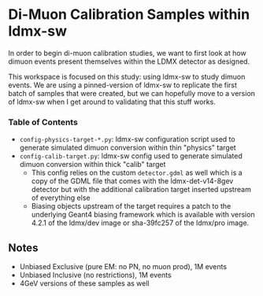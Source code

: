 # Di-Muon Calibration Samples within ldmx-sw
In order to begin di-muon calibration studies, we want to first look at
how dimuon events present themselves within the LDMX detector as designed.

This workspace is focused on this study: using ldmx-sw to study dimuon events.
We are using a pinned-version of ldmx-sw to replicate the first batch of
samples that were created, but we can hopefully move to a version of ldmx-sw
when I get around to validating that this stuff works.

### Table of Contents
- `config-physics-target-*.py`: ldmx-sw configuration script used to generate simulated dimuon conversion within thin "physics" target
- `config-calib-target.py`: ldmx-sw config used to generate simulated dimuon conversion within thick "calib" target
  - This config relies on the custom `detector.gdml` as well which is a copy of the GDML file that comes with
    the ldmx-det-v14-8gev detector but with the additional calibration target inserted upstream of everything else
  - Biasing objects upstream of the target requires a patch to the underlying Geant4 biasing framework which is
    available with version 4.2.1 of the ldmx/dev image or sha-39fc257 of the ldmx/pro image.

## Notes

- Unbiased Exclusive (pure EM: no PN, no muon prod), 1M events
- Unbiased Inclusive (no restrictions), 1M events
- 4GeV versions of these samples as well

